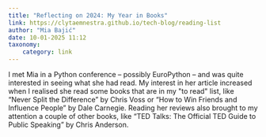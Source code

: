 ```yaml
---
title: "Reflecting on 2024: My Year in Books"
link: https://clytaemnestra.github.io/tech-blog/reading-list
author: "Mia Bajić"
date: 10-01-2025 11:12
taxonomy:
    category: link
---
```


I met Mia in a Python conference – possibly EuroPython – and was quite interested in seeing what she had read.
My interest in her article increased when I realised she read some books that are in my "to read" list, like “Never Split the Difference” by Chris Voss or “How to Win Friends and Influence People” by Dale Carnegie.
Reading her reviews also brought to my attention a couple of other books, like “TED Talks: The Official TED Guide to Public Speaking” by Chris Anderson.
